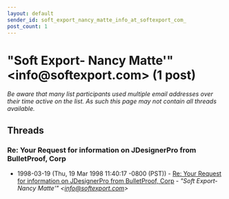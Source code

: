 ```yaml
---
layout: default
sender_id: soft_export_nancy_matte_info_at_softexport_com_
post_count: 1
---
```


# "Soft Export- Nancy Matte'" <info<span>@</span>softexport.com> (1 post)

_Be aware that many list participants used multiple email addresses over their time active on the list. As such this page may not contain all threads available._

## Threads

### Re: Your Request for information on JDesignerPro from BulletProof, Corp
+ 1998-03-19 (Thu, 19 Mar 1998 11:40:17 -0800 (PST)) - [Re: Your Request for information on JDesignerPro from BulletProof, Corp](/archive/1998/03/23fd527c2fc01fbd198fd979fee9b23455f33c0b65af655c094c0900db090f4e) - _"Soft Export- Nancy Matte'" \<info@softexport.com\>_

